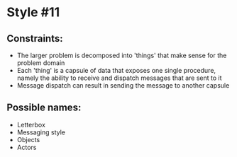 # Style #11

## Constraints:

* The larger problem is decomposed into 'things' that make sense for the problem domain
* Each 'thing' is a capsule of data that exposes one single procedure, namely the ability to receive and dispatch messages that are sent to it
* Message dispatch can result in sending the message to another capsule

## Possible names:

* Letterbox
* Messaging style
* Objects
* Actors
